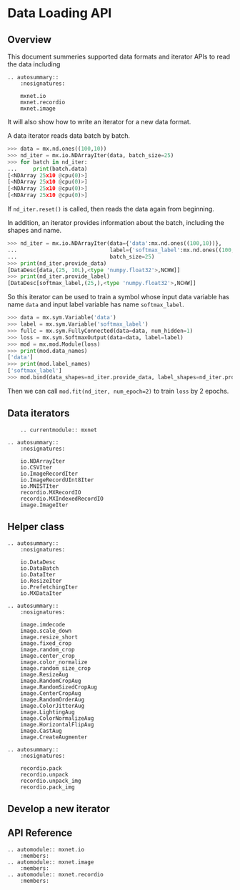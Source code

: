 # Data Loading API

## Overview

This document summeries supported data formats and iterator APIs to read the
data including

```eval_rst
.. autosummary::
    :nosignatures:

    mxnet.io
    mxnet.recordio
    mxnet.image
```

It will also show how to write an iterator for a new data format.

A data iterator reads data batch by batch.

```python
>>> data = mx.nd.ones((100,10))
>>> nd_iter = mx.io.NDArrayIter(data, batch_size=25)
>>> for batch in nd_iter:
...     print(batch.data)
[<NDArray 25x10 @cpu(0)>]
[<NDArray 25x10 @cpu(0)>]
[<NDArray 25x10 @cpu(0)>]
[<NDArray 25x10 @cpu(0)>]
```

If `nd_iter.reset()` is called, then reads the data again from beginning.

In addition, an iterator provides information about the batch, including the
shapes and name.

```python
>>> nd_iter = mx.io.NDArrayIter(data={'data':mx.nd.ones((100,10))},
...                             label={'softmax_label':mx.nd.ones((100,))},
...                             batch_size=25)
>>> print(nd_iter.provide_data)
[DataDesc[data,(25, 10L),<type 'numpy.float32'>,NCHW]]
>>> print(nd_iter.provide_label)
[DataDesc[softmax_label,(25,),<type 'numpy.float32'>,NCHW]]
```

So this iterator can be used to train a symbol whose input data variable has
name `data` and input label variable has name `softmax_label`.


```python
>>> data = mx.sym.Variable('data')
>>> label = mx.sym.Variable('softmax_label')
>>> fullc = mx.sym.FullyConnected(data=data, num_hidden=1)
>>> loss = mx.sym.SoftmaxOutput(data=data, label=label)
>>> mod = mx.mod.Module(loss)
>>> print(mod.data_names)
['data']
>>> print(mod.label_names)
['softmax_label']
>>> mod.bind(data_shapes=nd_iter.provide_data, label_shapes=nd_iter.provide_label)
```

Then we can call `mod.fit(nd_iter, num_epoch=2)` to train `loss` by 2 epochs.

## Data iterators

```eval_rst
    .. currentmodule:: mxnet
```

```eval_rst
.. autosummary::
    :nosignatures:

    io.NDArrayIter
    io.CSVIter
    io.ImageRecordIter
    io.ImageRecordUInt8Iter
    io.MNISTIter
    recordio.MXRecordIO
    recordio.MXIndexedRecordIO
    image.ImageIter
```

## Helper class

```eval_rst
.. autosummary::
    :nosignatures:

    io.DataDesc
    io.DataBatch
    io.DataIter
    io.ResizeIter
    io.PrefetchingIter
    io.MXDataIter
```

```eval_rst
.. autosummary::
    :nosignatures:

    image.imdecode
    image.scale_down
    image.resize_short
    image.fixed_crop
    image.random_crop
    image.center_crop
    image.color_normalize
    image.random_size_crop
    image.ResizeAug
    image.RandomCropAug
    image.RandomSizedCropAug
    image.CenterCropAug
    image.RandomOrderAug
    image.ColorJitterAug
    image.LightingAug
    image.ColorNormalizeAug
    image.HorizontalFlipAug
    image.CastAug
    image.CreateAugmenter
```

```eval_rst
.. autosummary::
    :nosignatures:

    recordio.pack
    recordio.unpack
    recordio.unpack_img
    recordio.pack_img
```

## Develop a new iterator



## API Reference

<script type="text/javascript" src='../../_static/js/auto_module_index.js'></script>

```eval_rst
.. automodule:: mxnet.io
    :members:
.. automodule:: mxnet.image
    :members:
.. automodule:: mxnet.recordio
    :members:
```
<script>auto_index("api-reference");</script>
